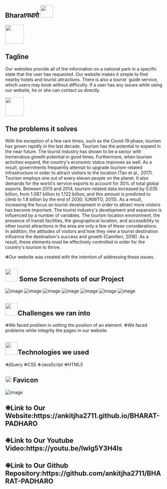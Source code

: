 <h2> Bharatपधारो  <img src="https://c.tenor.com/DtEGh1dnWmQAAAAi/nature-green.gif" height="40px" width=="100px"> </h2> 


<p><img src="https://thumbs.gfycat.com/WelloffWelllitDuiker.webp" height="60px" width=="100px"><h2>Tagline</h2></p><p>
  
Our websites provide all of the information on a national park in a specific state that the user has requested. Our website makes it simple to find nearby hotels and tourist attractions.
There is also a tourist  guide service, which users may book without difficulty. If a user has any issues while using our website, he or she can contact us directly.
  </p>

<p><img src="https://thumbs.gfycat.com/AmazingFatherlyCapybara.webp" height="60px" width=="100px"><h2>The problems it solves</h2></p>
<p>  
With the exception of a few rare times, such as the Covid-19 phase, tourism has grown rapidly in the last decade. Tourism has the potential to expand in the near future. The tourist industry has shown to be a sector with tremendous growth potential in good times. Furthermore, when tourism activities expand, the country's economic status improves as well. As a result, governments frequently attempt to upgrade tourism-related infrastructure in order to attract visitors to the location (Tan et al., 2017). Tourism employs one out of every eleven people on the planet. It also demands for the world's service exports to account for 30% of total global exports.
Between 2013 and 2014, tourism-related data increased by 0.035 billion, from 1.087 billion to 1.122 billion, and this amount is predicted to climb to 1.8 billion by the end of 2030. (UNWTO, 2015). As a result, increasing the focus on tourist development in order to attract more visitors has become important.
The tourist industry's development and expansion is influenced by a number of variables. The tourism location environment, the presence of transit facilities, the geographical location, and accessibility to other tourist attractions in the area are only a few of these considerations. In addition, the attitudes of visitors and how they view a tourist destination influence the destination's success and growth (Camilleri, 2018). As a result, these elements must be effectively controlled in order for the country's tourism to thrive.</p>

❉Our website was created with the intention of addressing these issues.



<h2><img src="https://thumbs.gfycat.com/EcstaticOblongAfricanmolesnake.webp" height="40px" width=="100px"> Some Screenshots of our Project </h2> 

![image](https://user-images.githubusercontent.com/76564889/170840397-42568380-6e28-419a-a040-4405d3080a4b.png)
![image](https://user-images.githubusercontent.com/76564889/170840413-14accdc6-bf7d-4f7b-b4ff-c0fa96462410.png)
![image](https://user-images.githubusercontent.com/76564889/170840551-39e2f5e7-1d11-4b8c-ad6c-36d751e686ac.png)
![image](https://user-images.githubusercontent.com/76564889/170845964-d4d846cd-9d4d-478d-bbba-ca47a1e37c0c.png)
![image](https://user-images.githubusercontent.com/76564889/170845967-c65d3ae3-85db-4c98-adaf-a5733563ebd4.png)
![image](https://user-images.githubusercontent.com/76564889/170845980-0cf540b3-c9f5-482c-801f-5c1bee415c46.png)
![image](https://user-images.githubusercontent.com/76564889/170845987-41122526-8b2d-45a3-afe5-f8bd148e5e56.png)






<h2><img src="https://thumbs.gfycat.com/AcrobaticMatureGazelle.webp" height="40px" width=="100px">Challenges we ran into </h2>

❉We faced problem in setting the position of an element.
❉We faced problems while integrity the pages in our website.




<h2><img src="https://thumbs.gfycat.com/YoungTangibleKilldeer.webp" height="40px" width=="100px">Technologies we used </h2>
❉jQuery
❉CSS 
❉JavaScript 
❉HTML5​

<h2><img src="https://thumbs.gfycat.com/UnfortunateFrighteningGreathornedowl.webp" height="20px" width=="40px"> Favicon</h2>

![image](https://user-images.githubusercontent.com/76564889/170841260-4aa21062-cad5-4e17-90db-2a9e9309f52c.png)

<h2>❉Link to Our Website:https://ankitjha2711.github.io/BHARAT-PADHARO </h2>
<h2>❉Link to Our Youtube Video:https://youtu.be/lwIg5Y3H4ls </h2>
<h2>❉Link to Our Github Repository:https://github.com/ankitjha2711/BHARAT-PADHARO </h2>
